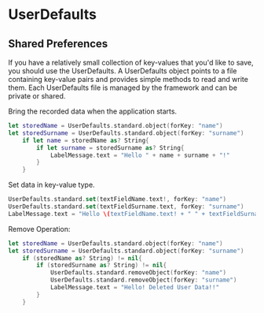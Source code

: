# UserDefaults
 
## Shared Preferences

If you have a relatively small collection of key-values that you'd like to save, you should use the UserDefaults. A UserDefaults object points to a file containing key-value pairs and provides simple methods to read and write them. Each UserDefaults file is managed by the framework and can be private or shared.

Bring the recorded data when the application starts.
```swift
let storedName = UserDefaults.standard.object(forKey: "name")
let storedSurname = UserDefaults.standard.object(forKey: "surname")
    if let name = storedName as? String{
        if let surname = storedSurname as? String{
            LabelMessage.text = "Hello " + name + surname + "!"
        }
    }
```
Set data in key-value type.
```swift
UserDefaults.standard.set(textFieldName.text!, forKey: "name")
UserDefaults.standard.set(textFieldSurname.text, forKey: "surname")
LabelMessage.text = "Hello \(textFieldName.text! + " " + textFieldSurname.text! + "!")"
```

Remove Operation:
```swift
let storedName = UserDefaults.standard.object(forKey: "name")
let storedSurname = UserDefaults.standard.object(forKey: "surname")      
    if (storedName as? String) != nil{
        if (storedSurname as? String) != nil{
            UserDefaults.standard.removeObject(forKey: "name")
            UserDefaults.standard.removeObject(forKey: "surname")    
            LabelMessage.text = "Hello! Deleted User Data!!"
        }
    }
```

